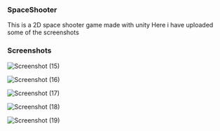 ### SpaceShooter
This is a 2D space shooter game made with unity
Here i have uploaded some of the screenshots

### Screenshots

![Screenshot (15)](https://user-images.githubusercontent.com/48242153/87274329-24b58c80-c4f9-11ea-8abf-1dab87478d6f.png)

![Screenshot (16)](https://user-images.githubusercontent.com/48242153/87274333-27b07d00-c4f9-11ea-8622-3fcb3623e4c5.png)

![Screenshot (17)](https://user-images.githubusercontent.com/48242153/87274337-297a4080-c4f9-11ea-968b-f2437b6adc61.png)

![Screenshot (18)](https://user-images.githubusercontent.com/48242153/87274340-2c753100-c4f9-11ea-8c5b-d244582e110f.png)

![Screenshot (19)](https://user-images.githubusercontent.com/48242153/87274318-1bc4bb00-c4f9-11ea-94fd-a35fb1d51133.png)

